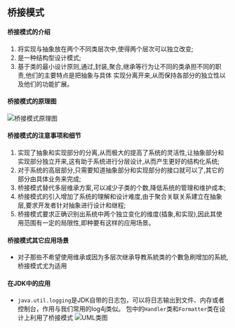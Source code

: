 ## 桥接模式
#### 桥接模式的介绍
1. 将实现与抽象放在两个不同类层次中,使得两个层次可以独立改变;
2. 是一种结构型设计模式;
3. 基于类的最小设计原则,通过,封装,聚合,继承等行为让不同的类承担不同的职责,他们的主要特点是把抽象与具体
实现分离开来,从而保持各部分的独立性以及他们的功能扩展。
#### 桥接模式的原理图
![桥接模式原理图](https://img-blog.csdnimg.cn/2019091510122177.png?x-oss-process=image/watermark,type_ZmFuZ3poZW5naGVpdGk,shadow_10,text_aHR0cHM6Ly9ibG9nLmNzZG4ubmV0L2x1bzYwOTYzMDE5OQ==,size_16,color_FFFFFF,t_70)
#### 桥接模式的注意事项和细节
1. 实现了抽象和实现部分的分离,从而极大的提高了系统的灵活性,让抽象部分和实现部分独立开来,这有助于系统进行分层设计,从而产生更好的结构化系统;
2. 对于系统的高层部分,只需要知道抽象部分和实现部分的接口就可以了,其它的部分由具体业务来完成;
3. 桥接模式替代多层维承方案,可以减少子类的个数,降低系统的管理和维护成本;
4. 桥接模式的引入增加了系统的理解和设计难度,由于聚合关联关系建立在抽象层,要求开发者针对抽象进行设计和继程;
5. 桥接模式要求正确识别出系统中两个独立变化的维度(插象,和实现),因此其使用范围有一定的局限性,即种要有这样的应用场景。
#### 桥接模式其它应用场景
- 对子那些不希望使用维承或因为多层次继承导教系統类的个數急刷增加的系統,桥接模式尤为适用

#### 在JDK中的应用
- `java.util.logging`是JDK自带的日志包，可以将日志输出到文件、内存或者控制台，作用与我们常用的log4j类似。
包中的`Handler`类和`Formatter`类在设计上利用了桥接模式
![UML类图](https://img-blog.csdnimg.cn/20190915103446949.png?x-oss-process=image/watermark,type_ZmFuZ3poZW5naGVpdGk,shadow_10,text_aHR0cHM6Ly9ibG9nLmNzZG4ubmV0L2x1bzYwOTYzMDE5OQ==,size_16,color_FFFFFF,t_70)